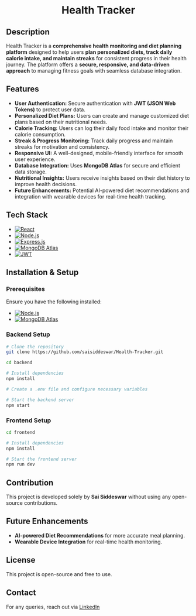 <div align="center">

# Health Tracker

</div>

## Description
Health Tracker is a **comprehensive health monitoring and diet planning platform** designed to help users **plan personalized diets, track daily calorie intake, and maintain streaks** for consistent progress in their health journey. The platform offers a **secure, responsive, and data-driven approach** to managing fitness goals with seamless database integration.

## Features
- **User Authentication:** Secure authentication with **JWT (JSON Web Tokens)** to protect user data.
- **Personalized Diet Plans:** Users can create and manage customized diet plans based on their nutritional needs.
- **Calorie Tracking:** Users can log their daily food intake and monitor their calorie consumption.
- **Streak & Progress Monitoring:** Track daily progress and maintain streaks for motivation and consistency.
- **Responsive UI:** A well-designed, mobile-friendly interface for smooth user experience.
- **Database Integration:** Uses **MongoDB Atlas** for secure and efficient data storage.
- **Nutritional Insights:** Users receive insights based on their diet history to improve health decisions.
- **Future Enhancements:** Potential AI-powered diet recommendations and integration with wearable devices for real-time health tracking.

## Tech Stack
* [![React][React.js]][React-url]
* [![Node.js][Node.js]][Node-url]
* [![Express.js][Express.js]][Express-url]
* [![MongoDB Atlas][MongoDB]][MongoDB-url]
* [![JWT][JWT]][JWT-url]

## Installation & Setup

### Prerequisites
Ensure you have the following installed:
* [![Node.js][Node.js]][Node-url]
* [![MongoDB Atlas][MongoDB]][MongoDB-url]

### Backend Setup
```sh
# Clone the repository
git clone https://github.com/saisiddeswar/Health-Tracker.git
```
```sh
cd backend

# Install dependencies
npm install

# Create a .env file and configure necessary variables

# Start the backend server
npm start
```

### Frontend Setup
```sh
cd frontend

# Install dependencies
npm install

# Start the frontend server
npm run dev
```

## Contribution
This project is developed solely by **Sai Siddeswar** without using any open-source contributions.

## Future Enhancements
- **AI-powered Diet Recommendations** for more accurate meal planning.
- **Wearable Device Integration** for real-time health monitoring.

## License
This project is open-source and free to use.

## Contact
For any queries, reach out via [LinkedIn](https://linkedin.com/in/saisiddeswar)

[React.js]: https://img.shields.io/badge/React-20232A?style=for-the-badge&logo=react&logoColor=61DAFB
[React-url]: https://reactjs.org/
[Node.js]: https://img.shields.io/badge/Node.js-43853D?style=for-the-badge&logo=node.js&logoColor=white
[Node-url]: https://nodejs.org/
[Express.js]: https://img.shields.io/badge/Express.js-000000?style=for-the-badge&logo=express&logoColor=white
[Express-url]: https://expressjs.com/
[MongoDB]: https://img.shields.io/badge/MongoDB-4EA94B?style=for-the-badge&logo=mongodb&logoColor=white
[MongoDB-url]: https://www.mongodb.com/cloud/atlas
[JWT]: https://img.shields.io/badge/JWT-000000?style=for-the-badge&logo=jsonwebtokens&logoColor=white
[JWT-url]: https://jwt.io/
